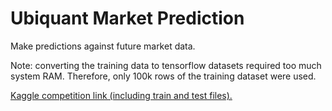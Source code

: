 # Ubiquant Market Prediction
Make predictions against future market data. 

Note: converting the training data to tensorflow datasets required too much system RAM. Therefore, only 100k rows of the training dataset were used.

[Kaggle competition link (including train and test files).](https://www.kaggle.com/c/ubiquant-market-prediction)
